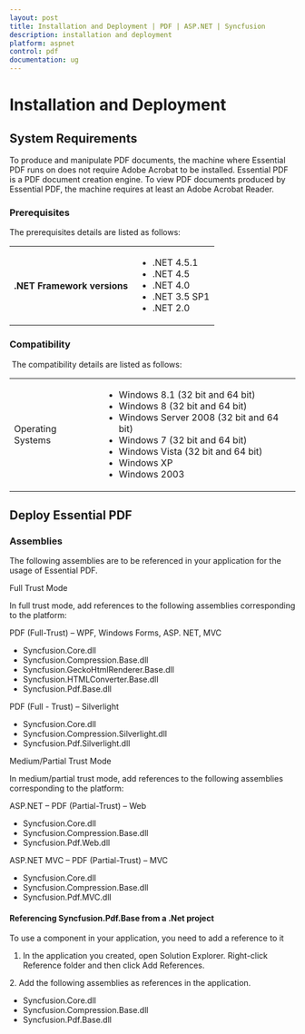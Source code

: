```yaml
---
layout: post
title: Installation and Deployment | PDF | ASP.NET | Syncfusion
description: installation and deployment
platform: aspnet
control: pdf
documentation: ug
---
```


# Installation and Deployment

## System Requirements

To produce and manipulate PDF documents, the machine where Essential PDF runs on does not require Adobe Acrobat to be installed. Essential PDF is a PDF document creation engine. To view PDF documents produced by Essential PDF, the machine requires at least an Adobe Acrobat Reader.

### Prerequisites

The prerequisites details are listed as follows:



<table>
<tr>
<th>
.NET Framework versions</th><td>
<ul><li> .NET 4.5.1 </li><li>.NET 4.5</li><li> .NET 4.0</li><li> .NET 3.5 SP1</li><li> .NET 2.0</li></ul></td></tr>
</table>

### Compatibility

 The compatibility details are listed as follows:



<table>
<tr>
<td>
Operating Systems</td><td>
<ul><li> Windows 8.1 (32 bit and 64 bit)</li><li>Windows 8 (32 bit and 64 bit)</li><li> Windows Server 2008 (32 bit and 64 bit)</li><li>Windows 7 (32 bit and 64 bit)</li><li> Windows Vista (32 bit and 64 bit)</li><li>Windows XP</li><li>Windows 2003</li></ul></td></tr>
</table>

## Deploy Essential PDF

### Assemblies


The following assemblies are to be referenced in your application for the usage of Essential PDF.

Full Trust Mode

In full trust mode, add references to the following assemblies corresponding to the platform:

PDF (Full-Trust) – WPF, Windows Forms, ASP. NET, MVC

* Syncfusion.Core.dll
* Syncfusion.Compression.Base.dll
* Syncfusion.GeckoHtmlRenderer.Base.dll
* Syncfusion.HTMLConverter.Base.dll
* Syncfusion.Pdf.Base.dll

PDF (Full - Trust) – Silverlight

* Syncfusion.Core.dll
* Syncfusion.Compression.Silverlight.dll
* Syncfusion.Pdf.Silverlight.dll

Medium/Partial Trust Mode

In medium/partial trust mode, add references to the following assemblies corresponding to the platform:

ASP.NET – PDF (Partial-Trust) – Web

* Syncfusion.Core.dll
* Syncfusion.Compression.Base.dll
* Syncfusion.Pdf.Web.dll

ASP.NET MVC – PDF (Partial-Trust) – MVC

* Syncfusion.Core.dll
* Syncfusion.Compression.Base.dll
* Syncfusion.Pdf.MVC.dll

#### Referencing Syncfusion.Pdf.Base from a .Net project


To use a component in your application, you need to add a reference to it

1. In the application you created, open Solution Explorer. Right-click Reference folder and then click Add References.

2. Add the following assemblies as references in the application.

* Syncfusion.Core.dll
* Syncfusion.Compression.Base.dll
* Syncfusion.Pdf.Base.dll
